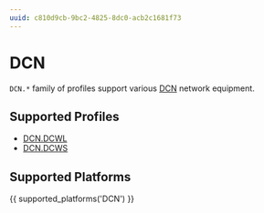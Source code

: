 ```yaml
---
uuid: c810d9cb-9bc2-4825-8dc0-acb2c1681f73
---
```

# DCN

`DCN.*` family of profiles support various [DCN](http://www.dcnglobal.com/)
network equipment.

## Supported Profiles

- [DCN.DCWL](DCN.DCWL.md)
- [DCN.DCWS](DCN.DCWS.md)

## Supported Platforms

{{ supported_platforms('DCN') }}
